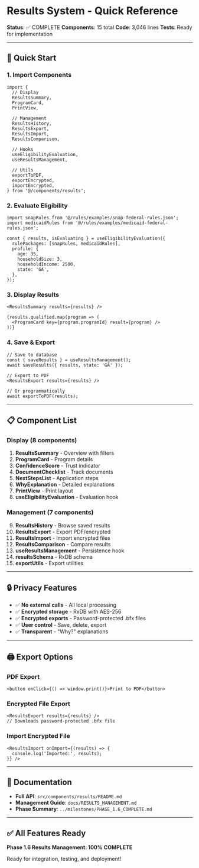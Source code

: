 # Results System - Quick Reference

**Status**: ✅ COMPLETE
**Components**: 15 total
**Code**: 3,046 lines
**Tests**: Ready for implementation

---

## 🚀 Quick Start

### 1. Import Components

```tsx
import {
  // Display
  ResultsSummary,
  ProgramCard,
  PrintView,

  // Management
  ResultsHistory,
  ResultsExport,
  ResultsImport,
  ResultsComparison,

  // Hooks
  useEligibilityEvaluation,
  useResultsManagement,

  // Utils
  exportToPDF,
  exportEncrypted,
  importEncrypted,
} from '@/components/results';
```

### 2. Evaluate Eligibility

```tsx
import snapRules from '@/rules/examples/snap-federal-rules.json';
import medicaidRules from '@/rules/examples/medicaid-federal-rules.json';

const { results, isEvaluating } = useEligibilityEvaluation({
  rulePackages: [snapRules, medicaidRules],
  profile: {
    age: 35,
    householdSize: 3,
    householdIncome: 2500,
    state: 'GA',
  },
});
```

### 3. Display Results

```tsx
<ResultsSummary results={results} />

{results.qualified.map(program => (
  <ProgramCard key={program.programId} result={program} />
))}
```

### 4. Save & Export

```tsx
// Save to database
const { saveResults } = useResultsManagement();
await saveResults({ results, state: 'GA' });

// Export to PDF
<ResultsExport results={results} />

// Or programmatically
await exportToPDF(results);
```

---

## 📋 Component List

### Display (8 components)
1. **ResultsSummary** - Overview with filters
2. **ProgramCard** - Program details
3. **ConfidenceScore** - Trust indicator
4. **DocumentChecklist** - Track documents
5. **NextStepsList** - Application steps
6. **WhyExplanation** - Detailed explanations
7. **PrintView** - Print layout
8. **useEligibilityEvaluation** - Evaluation hook

### Management (7 components)
9. **ResultsHistory** - Browse saved results
10. **ResultsExport** - Export PDF/encrypted
11. **ResultsImport** - Import encrypted files
12. **ResultsComparison** - Compare results
13. **useResultsManagement** - Persistence hook
14. **resultsSchema** - RxDB schema
15. **exportUtils** - Export utilities

---

## 🔒 Privacy Features

- ✅ **No external calls** - All local processing
- ✅ **Encrypted storage** - RxDB with AES-256
- ✅ **Encrypted exports** - Password-protected .bfx files
- ✅ **User control** - Save, delete, export
- ✅ **Transparent** - "Why?" explanations

---

## 🖨️ Export Options

### PDF Export
```tsx
<button onClick={() => window.print()}>Print to PDF</button>
```

### Encrypted File Export
```tsx
<ResultsExport results={results} />
// Downloads password-protected .bfx file
```

### Import Encrypted File
```tsx
<ResultsImport onImport={(results) => {
  console.log('Imported:', results);
}} />
```

---

## 📖 Documentation

- **Full API**: `src/components/results/README.md`
- **Management Guide**: `docs/RESULTS_MANAGEMENT.md`
- **Phase Summary**: `../milestones/PHASE_1.6_COMPLETE.md`

---

## ✅ All Features Ready

**Phase 1.6 Results Management: 100% COMPLETE**

Ready for integration, testing, and deployment!

